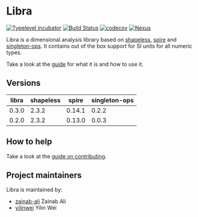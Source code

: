 # Libra

[![Typelevel incubator](https://img.shields.io/badge/typelevel-incubator-F51C2B.svg)](http://typelevel.org)
[![Build Status](https://travis-ci.org/to-ithaca/libra.svg?branch=master)](https://travis-ci.org/to-ithaca/libra)
[![codecov](https://codecov.io/gh/to-ithaca/libra/branch/master/graph/badge.svg)](https://codecov.io/gh/to-ithaca/libra)
[![Nexus](https://img.shields.io/nexus/r/https/oss.sonatype.org/com.github.to-ithaca/libra_2.12.svg)](https://oss.sonatype.org/content/groups/public/com/github/to-ithaca/libra_2.12/)


Libra is a dimensional analysis library based on [shapeless](https://github.com/milessabin/shapeless), [spire](https://github.com/non/spire) and [singleton-ops](https://github.com/fthomas/singleton-ops).  It contains out of the box support for SI units for all numeric types.

Take a look at the [guide](https://to-ithaca.github.io/libra/) for what it is and how to use it.

## Versions

libra | shapeless | spire | singleton-ops
------|-----------|-------|--------------
0.3.0 | 2.3.2 | 0.14.1 | 0.2.2
0.2.0 | 2.3.2 | 0.13.0 | 0.0.3


## How to help

Take a look at the [guide on contributing](https://github.com/to-ithaca/libra/blob/master/CONTRIBUTING.md).

## Project maintainers

Libra is maintained by:

 * [zainab-ali](https://github.com/zainab-ali) Zainab Ali
 * [yilinwei](https://github.com/yilinwei) Yilin Wei
